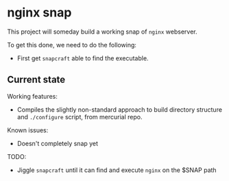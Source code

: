 # **nginx** snap

This project will someday build a working snap of `nginx` webserver.

To get this done, we need to do the following:
 - First get `snapcraft` able to find the executable.

## Current state

Working features:
 - Compiles the slightly non-standard approach to build directory structure and
  `./configure` script, from mercurial repo.

Known issues:
  - Doesn't completely snap yet

TODO:
 - Jiggle `snapcraft` until it can find and execute `nginx` on the $SNAP path
